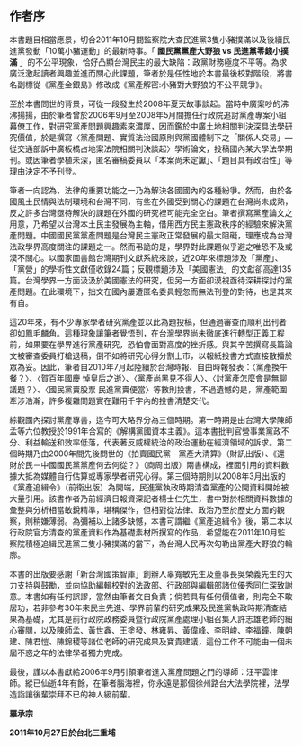 ## 作者序

本書題目相當應景，切合2011年10月間監察院大查民進黨3隻小豬撲滿以及後續民進黨發動「10萬小豬運動」的最新時事。「 **國民黨黨產大野狼 vs 民進黨零錢小撲滿** 」的不公平現象，恰好凸顯台灣民主的最大缺陷：政黨財務極度不平等。為求廣泛激起讀者興趣並進而關心此課題，筆者於是任性地於本書最後校對階段，將書名副標從《黨產金銀島》修改成《黨產解密:小豬對大野狼的不公平競爭》。

至於本書問世的背景，可從一段發生於2008年夏天故事談起。當時中廣案吵的沸沸揚揚，由於筆者曾於2006年9月至2008年5月間擔任行政院追討黨產專案小組幕僚工作，對研究黨產問題興趣素來濃厚，因而鑑於中廣土地相關判決深具法學研究價值，於是撰寫〈黨產問題、實質法治國原則與黨國體制下之「關係人交易」—從交通部訴中廣板橋占地案法院相關判決談起〉學術論文，投稿國內某大學法學期刊。或因筆者學植未深，匿名審稿委員以「本案尚未定讞」、「題目具有政治性」等理由決定不予刊登。

筆者一向認為，法律的重要功能之一乃為解決各國國內的各種紛爭。然而，由於各國風土民情與法制環境和台灣不同，有些在外國受到關心的課題在台灣尚未成熟，反之許多台灣亟待解決的課題在外國的研究裡可能完全空白。筆者撰寫黨產論文之用意，乃希望以台灣本土民主發展為主軸，借用西方民主憲政秩序的經驗來解決黨產問題。中國國民黨黨產問題是台灣民主憲政正常發展的最大阻礙，理應成為台灣法政學界高度關注的課題之一。然而弔詭的是，學界對此課題似乎避之唯恐不及或漠不關心。以國家圖書館台灣期刊文獻系統來說，近20年來標題涉及「黨產」、「黨營」的學術性文獻僅收錄24篇；反觀標題涉及「美國憲法」的文獻卻高達135篇。台灣學界一方面汲汲於美國憲法的研究，但另一方面卻漠視亟待深耕探討的黨產問題。在此環境下，拙文在國內屢遭匿名委員輕忽而無法刊登的對待，也是其來有自。

這20年來，有不少專家學者研究黨產並以此為題投稿，但通過審查而順利出刊者卻如鳳毛麟角。這種現象讓筆者覺悟到，在台灣學界尚未徹底進行轉型正義工程前，如果要在學界進行黨產研究，恐怕會面對高度的挫折感。與其辛苦撰寫長篇論文被審查委員打槍退稿，倒不如將研究心得分割上市，以報紙投書方式直接散播於眾為妥。因此，筆者自2010年7月起陸續於台灣時報、自由時報發表：〈黨產換午餐？〉、〈賀百年國慶 悼皇后之逝〉、〈黨產尚黑見不得人〉、〈討黨產怎麼會是無聊議題？〉、〈國民黨賣股票 民進黨賣便當〉等數則投書，不過遺憾的是，黨產範圍牽涉浩瀚，許多複雜問題實在難用千字內的投書清楚交代。

綜觀國內探討黨產專書，迄今可大略界分為三個時期。第一時期是由台灣大學陳師孟等六位教授於1991年合寫的《解構黨國資本主義》。這本書批判官營事業黨政不分、利益輸送和效率低落，代表著反威權統治的政治運動在經濟領域的訴求。第二個時期乃由2000年間先後問世的《拍賣國民黨－黨產大清算》（財訊出版）、《還財於民－中國國民黨黨產何去何從？》（商周出版）兩書構成，裡面引用的資料數據大抵為媒體自行估算或專家學者研究心得。第三個時期則以2008年3月出版的《黨產追緝令》（前衛出版）為開端，民進黨執政時期清查黨產的公開資料開始被大量引用。該書作者乃前經濟日報資深記者楊士仁先生，書中對於相關資料數據的彙整與分析相當敏銳精準，堪稱傑作，但相對從法律、政治乃至於歷史方面的觀察，則稍嫌薄弱。為彌補以上諸多缺憾，本書可謂繼《黨產追緝令》後，第二本以行政院官方清查的黨產資料作為基礎素材所撰寫的作品，希望能在2011年10月監察院積極追緝民進黨三隻小豬撲滿的當下，為台灣人民再次勾勒出黨產大野狼的輪廓。

本書的出版要感謝「新台灣國策智庫」創辦人辜寬敏先生及董事長吳榮義先生的大力支持與鼓勵，並向協助編輯校對的法政部、行政部與編輯部諸位優秀同仁深致謝意。本書如有任何誤謬，當然由筆者文自負責；倘若具有任何價值者，則完全不敢居功，若非參考30年來民主先進、學界前輩的研究成果及民進黨執政時期清查結果為基礎，尤其是前行政院政務委員暨行政院黨產處理小組召集人許志雄老師的細心審閱，以及陳師孟、黃世鑫、王塗發、林雍昇、黃偉峰、李明峻、李福鐘、陳朝建、陳君愷、陳錦稷等諸位老師的研究成果及寶貴建議，這份工作不可能由一個未屆不惑之年的法律學者獨力完成。

最後，謹以本書獻給2006年9月引領筆者進入黨產問題之門的導師：汪平雲律師。縱已仙逝4年有餘，在筆者腦海裡，你永遠是那個徐州路台大法學院裡，法學造詣讓後輩崇拜不已的神人級前輩。

**羅承宗**

**2011年10月27日於台北三重埔**
